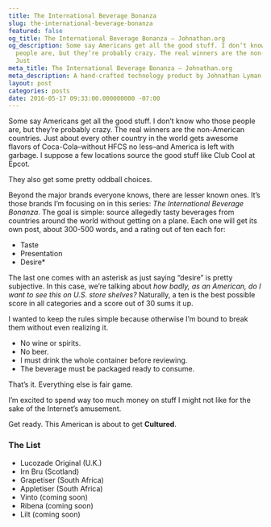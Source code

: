 ```yaml
---
title: The International Beverage Bonanza
slug: the-international-beverage-bonanza
featured: false
og_title: The International Beverage Bonanza – Johnathan.org
og_description: Some say Americans get all the good stuff. I don’t know who those
  people are, but they’re probably crazy. The real winners are the non-American countries.
  Just
meta_title: The International Beverage Bonanza – Johnathan.org
meta_description: A hand-crafted technology product by Johnathan Lyman
layout: post
categories: posts
date: 2016-05-17 09:33:00.000000000 -07:00
---
```


Some say Americans get all the good stuff. I don’t know who those people are, but they’re probably crazy. The real winners are the non-American countries. Just about every other country in the world gets awesome flavors of Coca-Cola–without HFCS no less–and America is left with garbage. I suppose a few locations source the good stuff like Club Cool at Epcot.

They also get some pretty oddball choices.

Beyond the major brands everyone knows, there are lesser known ones. It’s those brands I’m focusing on in this series: _The International Beverage Bonanza_. The goal is simple: source allegedly tasty beverages from countries around the world without getting on a plane. Each one will get its own post, about 300-500 words, and a rating out of ten each for:

- Taste
- Presentation
- Desire\*

The last one comes with an asterisk as just saying “desire” is pretty subjective. In this case, we’re talking about _how badly, as an American, do I want to see this on U.S. store shelves?_ Naturally, a ten is the best possible score in all categories and a score out of 30 sums it up.

I wanted to keep the rules simple because otherwise I’m bound to break them without even realizing it.

- No wine or spirits.
- No beer.
- I must drink the whole container before reviewing.
- The beverage must be packaged ready to consume.

That’s it. Everything else is fair game.

I’m excited to spend way too much money on stuff I might not like for the sake of the Internet’s amusement.

Get ready. This American is about to get **Cultured**.

### The List

- Lucozade Original (U.K.)
- Irn Bru (Scotland)
- Grapetiser (South Africa)
- Appletiser (South Africa)
- Vinto (coming soon)
- Ribena (coming soon)
- Lilt (coming soon)

